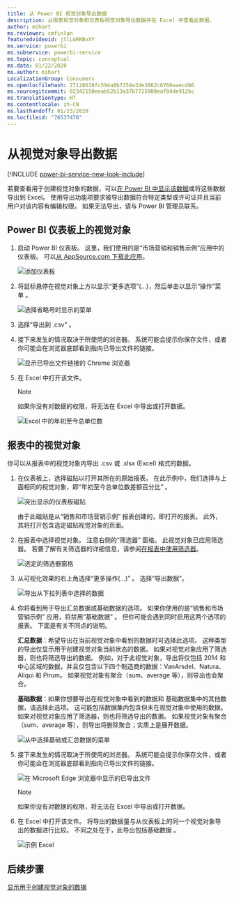 ```yaml
---
title: 从 Power BI 视觉对象导出数据
description: 从报表视觉对象和仪表板视觉对象导出数据并在 Excel 中查看此数据。
author: mihart
ms.reviewer: cmfinlan
featuredvideoid: jtlLGRKBvXY
ms.service: powerbi
ms.subservice: powerbi-service
ms.topic: conceptual
ms.date: 01/22/2020
ms.author: mihart
LocalizationGroup: Consumers
ms.openlocfilehash: 27128618fc594a8b7259a3de3862c6766eaecd86
ms.sourcegitcommit: 02342150eeab52b13a37b7725900eaf84de912bc
ms.translationtype: HT
ms.contentlocale: zh-CN
ms.lasthandoff: 01/23/2020
ms.locfileid: "76537478"
---
```

# <a name="export-data-from-a-visual"></a>从视觉对象导出数据

[!INCLUDE [power-bi-service-new-look-include](../includes/power-bi-service-new-look-include.md)]

若要查看用于创建视觉对象的数据，可以[在 Power BI 中显示该数据](end-user-show-data.md)或将这些数据导出到 Excel。 使用导出功能项要求被导出数据符合特定类型或许可证并且当前用户对该内容有编辑权限。 如果无法导出，请与 Power BI 管理员联系。 

## <a name="from-a-visual-on-a-power-bi-dashboard"></a>Power BI 仪表板上的视觉对象

1. 启动 Power BI 仪表板。 这里，我们使用的是“市场营销和销售示例”应用中的仪表板。 可以[从 AppSource.com 下载此应用](https://appsource.microsoft.com/product/power-bi/microsoft-retail-analysis-sample.salesandmarketingsample-preview?flightCodes=e2b06c7a-a438-4d99-9eb6-4324ce87f282)。

    ![添加仪表板](media/end-user-export/power-bi-dashboards.png)

2. 将鼠标悬停在视觉对象上方以显示“更多选项”(…)，然后单击以显示“操作”菜单  。

    ![选择省略号时显示的菜单](media/end-user-export/power-bi-options-menu.png)

3. 选择“导出到 .csv”  。

4. 接下来发生的情况取决于所使用的浏览器。 系统可能会提示你保存文件，或者你可能会在浏览器底部看到指向已导出文件的链接。 

    ![显示已导出文件链接的 Chrome 浏览器](media/end-user-export/power-bi-dashboard-exports.png)

5. 在 Excel 中打开该文件。 

    > [!NOTE]
    > 如果你没有对数据的权限，将无法在 Excel 中导出或打开数据。  

    ![Excel 中的年初至今总单位数](media/end-user-export/power-bi-excel.png)


## <a name="from-a-visual-in-a-report"></a>报表中的视觉对象
你可以从报表中的视觉对象内导出 .csv 或 .xlsx (Excel) 格式的数据。 

1. 在仪表板上，选择磁贴以打开其所在的原始报表。  在此示例中，我们选择与上面相同的视觉对象，即“年初至今总单位数差额百分比”  。 

    ![突出显示的仪表板磁贴](media/end-user-export/power-bi-export-reports.png)

    由于此磁贴是从“销售和市场营销示例”  报表创建的，即打开的报表。 此外，其将打开包含选定磁贴视觉对象的页面。 

2. 在报表中选择视觉对象。 注意右侧的“筛选器”  窗格。 此视觉对象已应用筛选器。 若要了解有关筛选器的详细信息，请参阅[在报表中使用筛选器](end-user-report-filter.md)。

    ![选定的筛选器窗格](media/end-user-export/power-bi-export-filter.png)


3. 从可视化效果的右上角选择“更多操作(...)”  。 选择“导出数据”。 

    ![导出从下拉列表中选择的数据](media/end-user-export/power-bi-export-report.png)

4. 你将看到用于导出汇总数据或基础数据的选项。 如果你使用的是“销售和市场营销示例”  应用，将禁用“基础数据”  。 但你可能会遇到同时启用这两个选项的报表。 下面是有关不同点的说明。

    **汇总数据**：希望导出在当前视觉对象中看到的数据时可选择此选项。  这种类型的导出仅显示用于创建视觉对象当前状态的数据。 如果对视觉对象应用了筛选器，则也将筛选导出的数据。 例如，对于此视觉对象，导出将仅包括 2014 和中心区域的数据，并且仅包含以下四个制造商的数据：VanArsdel、Natura、Aliqui 和 Pirum。 如果视觉对象有聚合（sum、average 等），则导出也会聚合。 
  

    **基础数据**：如果你想要导出在视觉对象中看到的数据和  基础数据集中的其他数据，请选择此选项。  这可能包括数据集内包含但未在视觉对象中使用的数据。 如果对视觉对象应用了筛选器，则也将筛选导出的数据。  如果视觉对象有聚合（sum、average 等），则导出将删除聚合；实质上是展开数据。 

    ![从中选择基础或汇总数据的菜单](media/end-user-export/power-bi-export-underlying.png)

5. 接下来发生的情况取决于所使用的浏览器。 系统可能会提示你保存文件，或者你可能会在浏览器底部看到指向已导出文件的链接。 

    ![在 Microsoft Edge 浏览器中显示的已导出文件](media/end-user-export/power-bi-export-edge-browser.png)

    > [!NOTE]
    > 如果你没有对数据的权限，将无法在 Excel 中导出或打开数据。  


6. 在 Excel 中打开该文件。 将导出的数据量与从仪表板上的同一个视觉对象导出的数据进行比较。 不同之处在于，此导出包括基础数据  。 

    ![示例 Excel](media/end-user-export/power-bi-underlying.png)

## <a name="next-steps"></a>后续步骤

[显示用于创建视觉对象的数据](end-user-show-data.md)